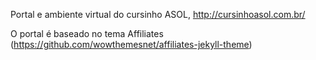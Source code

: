 Portal e ambiente virtual do cursinho ASOL, http://cursinhoasol.com.br/

O portal é baseado no tema Affiliates (https://github.com/wowthemesnet/affiliates-jekyll-theme)
